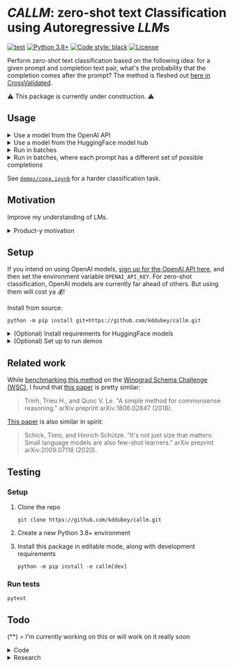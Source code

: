 # *CALLM*: zero-shot text *C*lassification using *A*utoregressive *LLM*s

[![test](https://github.com/kddubey/callm/actions/workflows/test.yml/badge.svg)](https://github.com/kddubey/callm/actions/workflows/test.yml)
[![Python 3.8+](https://img.shields.io/badge/python-3.8+-blue.svg)](https://www.python.org/downloads/release/python-380/) 
[![Code style: black](https://img.shields.io/badge/code%20style-black-000000.svg)](https://github.com/psf/black) 
[![License](https://img.shields.io/badge/License-Apache_2.0-blue.svg)](https://opensource.org/licenses/Apache-2.0)

Perform zero-shot text classification based on the following idea: for a given prompt 
and completion text pair, what's the probability that the completion comes after the 
prompt? The method is fleshed out
[here in CrossValidated](https://stats.stackexchange.com/q/601159/337906).

⚠️ This package is currently under construction. ⚠️

## Usage

<details>
<summary>Use a model from the OpenAI API</summary>

Specifically, this model must be compatible with the
[/v1/completions](https://platform.openai.com/docs/models/model-endpoint-compatibility)
endpoint.

Let's classify
[this sentiment example](https://platform.openai.com/docs/guides/completion/classification)
from the OpenAI text completion docs.

```python
from callm.openai.classify import predict_proba

tweet = 'I loved the new Batman movie!'
prompt = f'Tweet: {tweet}\nSentiment:'

class_names = ('positive', 'neutral', 'negative')
prior       = (   1/8    ,    1/8   ,     3/4   )

pred_probs = predict_proba(prompts=[prompt],
                           completions=class_names,
                           prior=prior,
                           model='text-ada-001')

print(pred_probs.round(3))
# [[0.979 0.001 0.02 ]]

pred_class_idxs = pred_probs.argmax(axis=1)
print([class_names[pred_class_idx] for pred_class_idx in pred_class_idxs])
# ['positive']
```

</details>

<details>
<summary>Use a model from the HuggingFace model hub</summary>

Specifically, this model must be able to be loaded using
`transformers.AutoModelForCausalLM.from_pretrained(model)`.

Smaller LMs may not work well. But there will likely be better ones in the hub soon.

```python
from callm.huggingface.classify import predict_proba

tweet = 'I loved the new Batman movie!'
prompt = f'Tweet: {tweet}\nSentiment:'

class_names = ('positive', 'neutral', 'negative')
prior = None  # uniform prior

pred_probs = predict_proba(prompts=[prompt],
                           completions=class_names,
                           prior=prior,
                           model='gpt2')

print(pred_probs.round(3))
# [[0.668 0.006 0.326]]

pred_class_idxs = pred_probs.argmax(axis=1)
print([class_names[pred_class_idx] for pred_class_idx in pred_class_idxs])
# ['positive']
```
</details>

<details>
<summary>Run in batches</summary>

Let's use `huggingface` for this example cuz it's free.

```python
from callm.huggingface.classify import predict_proba

prompts = [
    'Stephen Curry is a',
    'Martina Navratilova was a',
    "Dexter, from the TV Series, Dexter's Laboratory, is a",
    'LeBron James is a',    
]

# each of the prompts could be completed with one of these:
class_names = (
    'basketball player',
    'tennis player',
    'scientist'
)

prior = (
    1/6,  # few
    1/6,  # few
    2/3   # there are more
)

pred_probs = predict_proba(prompts=prompts,
                           completions=class_names,
                           prior=prior,
                           batch_size=32,  # whatever fits on your CPU/GPU
                           model='gpt2')

# pred_probs[i,j] = probability that prompts[i] is classified as class_names[j]
print(pred_probs.round(1))
# [[0.5 0.3 0.2]
#  [0.3 0.6 0.2]
#  [0.1 0.1 0.7]
#  [0.8 0.2 0. ]]

# for each prompt, which completion is most likely?
pred_class_idxs = pred_probs.argmax(axis=1)
print([class_names[pred_class_idx] for pred_class_idx in pred_class_idxs])
# ['basketball player',
#  'tennis player',
#  'scientist',
#  'basketball player']
```
</details>

<details>
<summary>Run in batches, where each prompt has a different set of possible completions
</summary>

Again, let's use `huggingface` here.

```python
import numpy as np

from callm.example import Example
from callm.huggingface.classify import predict_proba_examples

examples = [
    Example(prompt='Jodie Foster played',
            completions=('Clarice Starling', 'Trinity in The Matrix')),
    Example(prompt='Batman, from Batman: The Animated Series, was played by',
            completions=('Kevin Conroy', 'Pete Holmes', 'Spongebob!'),
            prior=      (     2/3      ,      1/3     ,      0      ))
]

pred_probs = predict_proba_examples(examples, model='gpt2')

# pred_probs[i][j] = probability that examples[i].prompt is classified as
# examples[i].completions[j]
print([example_pred_probs.round(2)
       for example_pred_probs in pred_probs])
# [array([0.7, 0.3]),
#  array([0.97, 0.03, 0.  ])]

# for each example, which completion is most likely?
pred_class_idxs = [np.argmax(example_pred_probs)
                   for example_pred_probs in pred_probs]
print([example.completions[pred_class_idx]
       for example, pred_class_idx in zip(examples, pred_class_idxs)])
# ['Clarice Starling',
#  'Kevin Conroy']
```
</details>

See [`demos/copa.ipynb`](https://github.com/kddubey/callm/blob/main/demos/copa.ipynb)
for a harder classification task.


## Motivation

Improve my understanding of LMs.

<details>
<summary>Product-y motivation</summary>

Create a more usable zero-shot text classification interface than
[classification via sampling](https://platform.openai.com/docs/guides/completion/classification) (CVS).
[Cookbook here](https://docs.google.com/document/d/1rqj7dkuvl7Byd5KQPUJRxc19BJt8wo0yHNwK84KfU3Q/edit).
With this package's `predict_proba` interface, you no longer have to:
  1. study sampled completion strings which aren't in your label set
  2. figure out how to map them back to the label set
  3. figure out how to transform or point multi-token labels to single tokens, ignoring
  their semantics if they were transformed
  4. ignore your prior over multi-token labels.

This package tries to do one thing well: classification. I'll assess it across
these dimensions: statistical performance, computational performance, and
usability.
</details>

## Setup

If you intend on using OpenAI models,
[sign up for the OpenAI API here](https://openai.com/api/), and then set the environment
variable `OPENAI_API_KEY`. For zero-shot classification, OpenAI models are currently far
ahead of others. But using them will cost ya 💰!

Install from source:

```
python -m pip install git+https://github.com/kddubey/callm.git
```

<details>
<summary>(Optional) Install requirements for HuggingFace models</summary>

```
python -m pip install "callm[hf] @ git+https://github.com/kddubey/callm.git"
```
</details>

<details>
<summary>(Optional) Set up to run demos</summary>

```
python -m pip install "callm[demos] @ git+https://github.com/kddubey/callm.git"
```
</details>


## Related work

While
[benchmarking this method](https://github.com/kddubey/callm/blob/main/demos/wsc.ipynb) 
on the
[Winograd Schema Challenge (WSC)](https://cs.nyu.edu/~davise/papers/WinogradSchemas/WS.html),
I found that [this paper](https://arxiv.org/abs/1806.02847) is pretty similar:

> Trinh, Trieu H., and Quoc V. Le. "A simple method for commonsense reasoning." arXiv preprint arXiv:1806.02847 (2018).

[This paper](https://arxiv.org/abs/2009.07118) is also similar in spirit:

> Schick, Timo, and Hinrich Schütze. "It's not just size that matters: Small language models are also few-shot learners." arXiv preprint arXiv:2009.07118 (2020).


## Testing

### Setup

1. Clone the repo

   ```
   git clone https://github.com/kddubey/callm.git
   ```

2. Create a new Python 3.8+ environment

3. Install this package in editable mode, along with development requirements

   ```
   python -m pip install -e callm[dev]
   ```

### Run tests

```
pytest
```


## Todo

(**) = I'm currently working on this or will work on it really soon

<details>
<summary>Code</summary>

- [ ] Testing
  - [ ] Increase coverage (**)
  - [ ] Standardize (**)
- [ ] Factor out input checks on prompts and completions
- [x] De-automate overzealous auto-docstring stuff
- [ ] HuggingFace `transformers.AutoModelForCausalLM`
  - [x] Optimize backend to allow for parallelization over completions/classes
  - [ ] Allow non-`' '` `end_of_prompt`
  - [ ] Get it working on GPU
  - [ ] Allow user to pass in an instantiated model instead of a string
  - [x] Optional/extra install, so that you can optionally add the hefty
    requirements needed to run `huggingface`
- [x] Put dev requirements in setup extras
- [x] (for me) Auto-enforced code formatting b/c it's getting time-consuming
- [ ] Create a notebook template
- [ ] Docs and user guides (not just docstrings)
</details>

<details>
<summary>Research</summary>

Evaluate on more tasks, and understand its relative advantages and disadvantages vs
other classification methods.

- [ ] Create a user guide, build a table of results comparing competing
  approaches on statistical performance, cost, and computation
- [ ] Make a computational comparison to sampling (**)
  - [ ] Assume I have full freedom to decide how inference works. Demo w/
  GPT-2 (**)
- [ ] More SuperGLUE tasks
- [ ] More real world or harder tasks
  - [ ] Multi-token labels w/ non-uniform prior
- [ ] Calibration
  - [ ] (easy) Is the prior actually effective? Downsample and see
  - [ ] curves
- [ ] Compare against few-shot embeddings
- [ ] Finetune smaller, cheaper model and compare against zero-shot w/ davinci
  - [ ] e.g., GPT-2 from huggingface, `text-ada-001`
  - [ ] Again, compare against sampling
- [ ] Evaluate different aggregation functions. Currently taking mean, but
there was no good motivation for that
- [ ] A bit ambitious: support insertion. For transformers, I think this just
entails manipulating position IDs?
</details>
